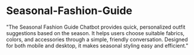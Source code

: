 # Seasonal-Fashion-Guide
"The Seasonal Fashion Guide Chatbot provides quick, personalized outfit suggestions based on the season. It helps users choose suitable fabrics, colors, and accessories through a simple, friendly conversation. Designed for both mobile and desktop, it makes seasonal styling easy and efficient."
